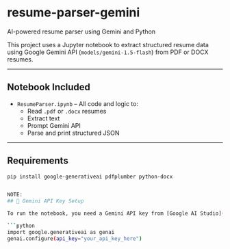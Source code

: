 # resume-parser-gemini
AI-powered resume parser using Gemini and Python

This project uses a Jupyter notebook to extract structured resume data using Google Gemini API (`models/gemini-1.5-flash`) from PDF or DOCX resumes.

---

## Notebook Included

- `ResumeParser.ipynb` – All code and logic to:
  - Read `.pdf` or `.docx` resumes
  - Extract text
  - Prompt Gemini API
  - Parse and print structured JSON

---

## Requirements
```bash
pip install google-generativeai pdfplumber python-docx


NOTE:
## 🔑 Gemini API Key Setup

To run the notebook, you need a Gemini API key from [Google AI Studio](https://aistudio.google.com/app/apikey).

```python
import google.generativeai as genai
genai.configure(api_key="your_api_key_here")


